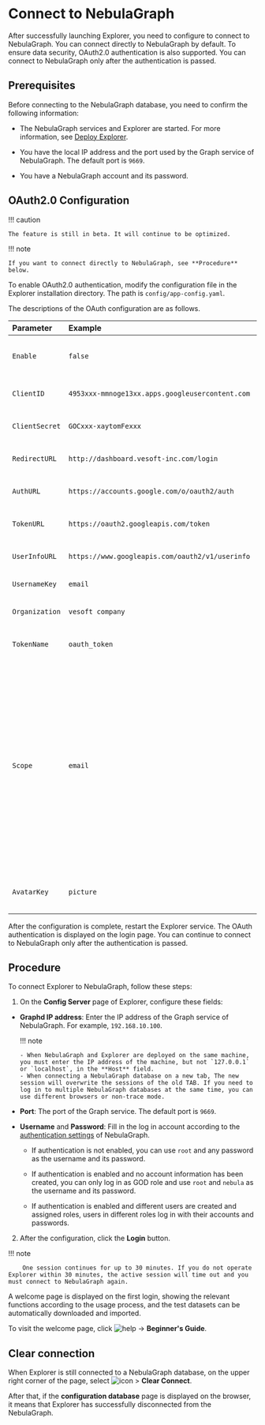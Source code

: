 # Connect to NebulaGraph

After successfully launching Explorer, you need to configure to connect to NebulaGraph. You can connect directly to NebulaGraph by default. To ensure data security, OAuth2.0 authentication is also supported. You can connect to NebulaGraph only after the authentication is passed.

## Prerequisites

Before connecting to the NebulaGraph database, you need to confirm the following information:

- The NebulaGraph services and Explorer are started. For more information, see [Deploy Explorer](../deploy-connect/ex-ug-connect.md).

- You have the local IP address and the port used by the Graph service of NebulaGraph. The default port is `9669`.

- You have a NebulaGraph account and its password.

## OAuth2.0 Configuration

!!! caution

    The feature is still in beta. It will continue to be optimized.

!!! note

    If you want to connect directly to NebulaGraph, see **Procedure** below.

To enable OAuth2.0 authentication, modify the configuration file in the Explorer installation directory. The path is `config/app-config.yaml`.

The descriptions of the OAuth configuration are as follows.

|Parameter|Example|Description|
|:--|:--|:--|
|`Enable`|`false`| Enable or disable OAuth2.0 authentication. |
|`ClientID` | `4953xxx-mmnoge13xx.apps.googleusercontent.com`| The application's ClientId. |
|`ClientSecret` | `GOCxxx-xaytomFexxx` | The application's ClientSecret. |
|`RedirectURL` | `http://dashboard.vesoft-inc.com/login` |The URL that redirects to Dashboard.   |
|`AuthURL` | `https://accounts.google.com/o/oauth2/auth` | The URL used for authentication.  |
|`TokenURL` | `https://oauth2.googleapis.com/token`| The URL used to get the access_token. |
|`UserInfoURL` | `https://www.googleapis.com/oauth2/v1/userinfo`| The URL used to get the user information. |
|`UsernameKey` | `email`| The key of the user name. |
|`Organization` |  `vesoft company`       |  The organization name.             |
|`TokenName`|`oauth_token`| The name of the token in the cookie.|
|`Scope`| `email`| Scope of OAuth permissions. The scope of permissions needs to be a subset of the scope configured by the vendor's OAuth2.0 platform, otherwise, the request will fail. Make sure the `UsernameKey` is accessible within the requested scope. |
|`AvatarKey`|`picture`| The key of the avatar in the user information.|

After the configuration is complete, restart the Explorer service. The OAuth authentication is displayed on the login page. You can continue to connect to NebulaGraph only after the authentication is passed.

## Procedure

To connect Explorer to NebulaGraph, follow these steps:

1. On the **Config Server** page of Explorer, configure these fields:

  - **Graphd IP address**: Enter the IP address of the Graph service of NebulaGraph. For example, `192.168.10.100`.

    !!! note

        - When NebulaGraph and Explorer are deployed on the same machine, you must enter the IP address of the machine, but not `127.0.0.1` or `localhost`, in the **Host** field.
        - When connecting a NebulaGraph database on a new tab, The new session will overwrite the sessions of the old TAB. If you need to log in to multiple NebulaGraph databases at the same time, you can use different browsers or non-trace mode.

  - **Port**: The port of the Graph service. The default port is `9669`.

  - **Username** and **Password**: Fill in the log in account according to the [authentication settings](../../7.data-security/1.authentication/1.authentication.md) of NebulaGraph.

    - If authentication is not enabled, you can use `root` and any password as the username and its password.

    - If authentication is enabled and no account information has been created, you can only log in as GOD role and use `root` and `nebula` as the username and its password.

    - If authentication is enabled and different users are created and assigned roles, users in different roles log in with their accounts and passwords.

2. After the configuration, click the **Login** button.

  !!! note

        One session continues for up to 30 minutes. If you do not operate Explorer within 30 minutes, the active session will time out and you must connect to NebulaGraph again.

A welcome page is displayed on the first login, showing the relevant functions according to the usage process, and the test datasets can be automatically downloaded and imported.

To visit the welcome page, click ![help](https://docs-cdn.nebula-graph.com.cn/figures/navbar-help.png) -> **Beginner's Guide**.

## Clear connection

When Explorer is still connected to a NebulaGraph database, on the upper right corner of the page, select ![icon](https://docs-cdn.nebula-graph.com.cn/figures/nav-setup.png) > **Clear Connect**.

After that, if the **configuration database** page is displayed on the browser, it means that Explorer has successfully disconnected from the NebulaGraph.
